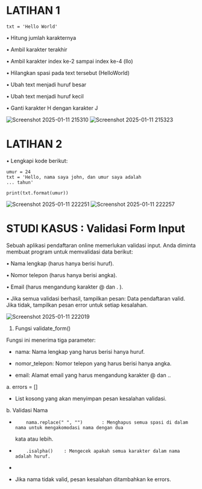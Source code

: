 # LATIHAN 1

    txt = 'Hello World'
  
• Hitung jumlah karakternya

• Ambil karakter terakhir

• Ambil karakter index ke-2 sampai index ke-4 (llo)

• Hilangkan spasi pada text tersebut (HelloWorld)

• Ubah text menjadi huruf besar

• Ubah text menjadi huruf kecil

• Ganti karakter H dengan karakter J

![Screenshot 2025-01-11 215310](https://github.com/user-attachments/assets/d5c13b0c-c4e7-4d16-8611-6b5d91b3872c)
![Screenshot 2025-01-11 215323](https://github.com/user-attachments/assets/7c4061c3-8076-4f1f-8965-cdd69043ff4a)

# LATIHAN 2
• Lengkapi kode berikut:

    umur = 24
    txt = 'Hello, nama saya john, dan umur saya adalah
    ... tahun'

    print(txt.format(umur))

![Screenshot 2025-01-11 222251](https://github.com/user-attachments/assets/b665f9c5-6758-4f0c-92f0-d4426994bc1f)
![Screenshot 2025-01-11 222257](https://github.com/user-attachments/assets/f95727bd-6c24-4710-abe1-b7dadda3ee41)

# STUDI KASUS : Validasi Form Input
Sebuah aplikasi pendaftaran online memerlukan validasi input. Anda
diminta membuat program untuk memvalidasi data berikut:

• Nama lengkap (harus hanya berisi huruf).

• Nomor telepon (harus hanya berisi angka).

• Email (harus mengandung karakter @ dan . ).

• Jika semua validasi berhasil, tampilkan pesan: Data pendaftaran
valid. Jika tidak, tampilkan pesan error untuk setiap kesalahan.

![Screenshot 2025-01-11 222019](https://github.com/user-attachments/assets/87e16306-bfb8-473d-b1b1-c89bd324e00d)

1.  Fungsi     validate_form()
   
Fungsi ini menerima tiga parameter:

- nama: Nama lengkap yang harus berisi hanya huruf.

- nomor_telepon: Nomor telepon yang harus berisi hanya angka.

- email: Alamat email yang harus mengandung karakter @ dan ..

a.     errors = []

- List kosong yang akan menyimpan pesan kesalahan validasi.

b. Validasi Nama

-         nama.replace(" ", "")       : Menghapus semua spasi di dalam nama untuk mengakomodasi nama dengan dua 
  kata atau lebih.
  
-         .isalpha()    : Mengecek apakah semua karakter dalam nama adalah huruf.
- 
- Jika nama tidak valid, pesan kesalahan ditambahkan ke     errors.

